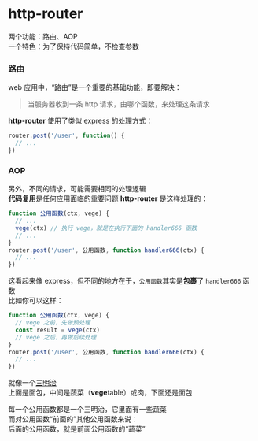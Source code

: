 # http-router
两个功能：路由、AOP  
一个特色：为了保持代码简单，不检查参数

### 路由
web 应用中，“路由”是一个重要的基础功能，即要解决：
> 当服务器收到一条 http 请求，由哪个函数，来处理这条请求  

**http-router** 使用了类似 express 的处理方式：
``` js
router.post('/user', function() {
  // ...
})
```

### AOP
另外，不同的请求，可能需要相同的处理逻辑  
**代码复用**是任何应用面临的重要问题
**http-router** 是这样处理的：
``` js
function 公用函数(ctx, vege) {
  // ...
  vege(ctx) // 执行 vege，就是在执行下面的 handler666 函数
  // ...
}
router.post('/user', 公用函数, function handler666(ctx) {
  // ...
})
```
这看起来像 express，但不同的地方在于，```公用函数```其实是**包裹**了 ```handler666``` 函数  
比如你可以这样：
``` js
function 公用函数(ctx, vege) {
  // vege 之前，先做预处理
  const result = vege(ctx)
  // vege 之后，再做后续处理
}
router.post('/user', 公用函数, function handler666(ctx) {
  // ...
})
```
就像一个[三明治](https://zhuanlan.zhihu.com/p/434197952)  
上面是面包，中间是蔬菜（**vege**table）或肉，下面还是面包  

每一个公用函数都是一个三明治，它里面有一些蔬菜  
而对公用函数“前面的”其他公用函数来说：  
后面的公用函数，就是前面公用函数的“蔬菜”
